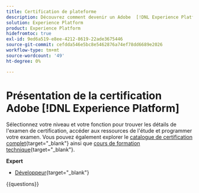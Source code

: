 ```yaml
---
title: Certification de plateforme
description: Découvrez comment devenir un Adobe  [!DNL Experience Platform] expert certifié.
solution: Experience Platform
product: Experience Platform
hidefromtoc: true
exl-id: 9ed6a519-e8ee-4212-8619-22ade3675446
source-git-commit: cefdda546e5bc8e5462876a74ef78dd6689e2026
workflow-type: tm+mt
source-wordcount: '49'
ht-degree: 0%

---
```


# Présentation de la certification Adobe [!DNL Experience Platform]

Sélectionnez votre niveau et votre fonction pour trouver les détails de l&#39;examen de certification, accéder aux ressources de l&#39;étude et programmer votre examen. Vous pouvez également explorer le [catalogue de certification complet](https://certification.adobe.com/certifications){target="_blank"} ainsi que [cours de formation technique](https://certification.adobe.com/courses/?/courses){target="_blank"}.

**Expert**

* [Développeur](/help/certifications/aep/aep-e-foundations.md){target="_blank"} <!--AD0-E601-->

{{questions}}

